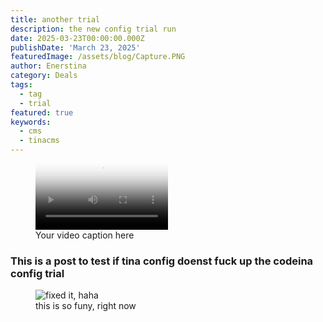 ```yaml
---
title: another trial
description: the new config trial run
date: 2025-03-23T00:00:00.000Z
publishDate: 'March 23, 2025'
featuredImage: /assets/blog/Capture.PNG
author: Enerstina
category: Deals
tags:
  - tag
  - trial
featured: true
keywords:
  - cms
  - tinacms
---
```


<figure>
  <video class:'controls' loop=true autoplay src="/assets/blog/og0ncnezfABrU1DcEgWcHXIAVFR6H30gVVEQEO.mp4" controls width="50% vh" type="video/mp4"   poster="/assets/blog/20240801_001219.jpg?x11217"
  width="620">>This video is the bomb</video>
   <track default kind="captions" src="captions.vtt" />
  <figcaption>Your video caption here</figcaption>
</figure>

### This is a post to test if tina config doenst fuck up the codeina config trial

<figure>
  <img src="/assets/blog/20240801_001219.jpg" alt="fixed it, haha" title="this is so funy, right now">
  <figcaption>this is so funy, right now</figcaption>
</figure>

<style>
.controls button[data-state="subtitles"] {
  height: 85%;
  text-indent: 0;
  font-size: 16px;
  font-size: 1rem;
  font-weight: bold;
  color: #666;
  background: #000;
  border-radius: 2px;
}

</style>
